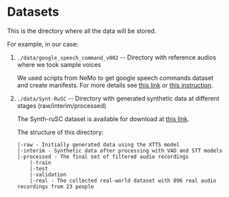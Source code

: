 # Datasets

This is the directory where all the data will be stored.

For example, in our case:
1. `./data/google_speech_command_v002` -- Directory with reference audios where we took sample voices

    We used scripts from NeMo to get google speech commands dataset and create manifests.
    For more details see [this link](https://github.com/NVIDIA/NeMo/blob/main/scripts/dataset_processing/process_speech_commands_data.py) or [this instruction](https://docs.nvidia.com/nemo-framework/user-guide/latest/nemotoolkit/asr/speech_classification/datasets.html#google-speech-commands-dataset).

2. `./data/Synt-RuSC` -- Directory with generated synthetic data at different stages (raw/interim/processed)
    
    The Synth-ruSC dataset is available for download at [this link](https://cloud.mail.ru/public/eNA1/FDgVqAbJL).
    
    The structure of this directory:
    ```
    |-raw - Initially generated data using the XTTS model
    |-interim - Synthetic data after processing with VAD and STT models
    |-processed - The final set of filtered audio recordings
        |-train
        |-test 
        |-validation  
        |-real - The collected real-world dataset with 896 real audio recordings from 23 people
    ```